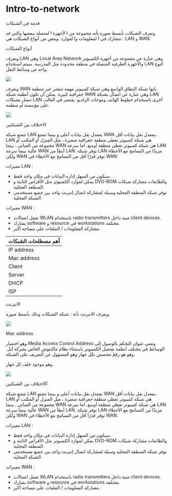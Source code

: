 # Intro-to-network




قدمة في الشبكات  


وتعرف الشبكات بأبسط صورة بأنه مجموعة من ا لأجهزة ا لمتصلة ببعضها والتي قد تتشارك في ا لمعلومات وا لموارد.
وبعض من أنواع الشبكات هي :  LAN و WAN. 

أنواع الشبكات 

وتعرف LAN وهي Local Area Network 
 وهي عبارة عن مجموعة من أجهزة الكمبيوتر والأجهزة الطرفية المتصلة في منطقة محدودة مثل المدرسة.
 سيتم استخدام LAN كنوع واحد من وسائط النقل.

![](https://paper-attachments.dropbox.com/s_51D4B74E1E15B4A8DD2A824E39329518431ACBC50C4720496AE72BA41299FC5E_1640977815079_Screen+Shot+1443-05-27+at+10.08.15+PM.png)


 
 وتعرف WAN بانها شبكة النطاق الواسع وهي شبكة كمبيوتر مهمة تنتشر عبر منطقة جغرافية كبيرة. يمكن أن تكون أنظمة شبكة WAN وهي عبارة عن اتصال بشبكة LAN تتصل بشبكات LAN أخرى باستخدام خطوط الهاتف وموجات الراديو. يقتصر في الغالب على مؤسسة أو منظمة.

![](https://paper-attachments.dropbox.com/s_51D4B74E1E15B4A8DD2A824E39329518431ACBC50C4720496AE72BA41299FC5E_1640977827022_Screen+Shot+1443-05-27+at+10.08.40+PM.png)


 
 الاختلاف بين الشبكتين 
 
 تتمتع شبكة  LAN بمعدل نقل بيانات أعلى و بينما تتمتع WAN بمعدل نقل بيانات أقل، LAN هي شبكة كمبيوتر تغطي منطقة جغرافية صغيرة ، مثل المنزل أو المكتب أو مجموعة من المباني ، بينما WAN هي شبكة كمبيوتر تغطي منطقة أوسع. اما سرعة LAN عالية بينما سرعة WAN أبطأ من LAN.
توفر شبكة LAN مزيدًا من التسامح مع الأخطاء ولكن WAN توفر قدرًا أقل من التسامح مع الأخطاء في WAN.


مميزات LAN : 

- سيكون من السهل إدارة البيانات في مكان واحد فقط.
- يمكن لموارد الكمبيوتر مثل الأقراص الثابتة و DVD-ROM والطابعات مشاركة شبكات المنطقة المحلية.
- توفر شبكة المنطقة المحلية وسيلة لمشاركة اتصال إنترنت واحد بين جميع مستخدمي الشبكة المحلية.

مميزات WAN :

- تعمل اتصالات WLAN باستخدام radio transmitters منية داخل client devices.
- يشارك software و  resource في workstations مختلفة. 
- مشاركة المعلومات / الملفات على مساحة أكبر.



| أهم مصطلحات الشبكات |
| ------------------- |
| IP address          |
| Mac address         |
| Client              |
| Server              |
| DHCP                |
| ISP                 |

الانترنت 

ويعرف الانترنت بأنة : شبكة الشبكات وذلك بأبسط صورة. 


![](https://paper-attachments.dropbox.com/s_51D4B74E1E15B4A8DD2A824E39329518431ACBC50C4720496AE72BA41299FC5E_1640980220131_Screen+Shot+1443-05-27+at+10.49.41+PM.png)



Mac address


وهو اختصار  Media Access Control Address وتعني عنوان التحكم بالوصول إلى الوسائط في مختلف أنظمة تشغيل الكمبيوتر باستثناء نظام ماكنتوش الخاص بشركة آبل. وهو هو رقمٌ مخصص بكل جهاز  وهو  المسؤول عن التعريف على الشبكة. 

وهو موجود خلف كل جهاز . 


![](https://paper-attachments.dropbox.com/s_51D4B74E1E15B4A8DD2A824E39329518431ACBC50C4720496AE72BA41299FC5E_1640980265752_Screen+Shot+1443-05-27+at+10.50.32+PM.png)


                                                            


أالاختلاف بين الشبكتين 
 
 تتمتع شبكة  LAN بمعدل نقل بيانات أعلى و بينما تتمتع WAN بمعدل نقل بيانات أقل، LAN هي شبكة كمبيوتر تغطي منطقة جغرافية صغيرة ، مثل المنزل أو المكتب أو مجموعة من المباني ، بينما WAN هي شبكة كمبيوتر تغطي منطقة أوسع. اما سرعة LAN عالية بينما سرعة WAN أبطأ من LAN.
توفر شبكة LAN مزيدًا من التسامح مع الأخطاء ولكن WAN توفر قدرًا أقل من التسامح مع الأخطاء في WAN.


مميزات LAN : 

- سيكون من السهل إدارة البيانات في مكان واحد فقط.
- يمكن لموارد الكمبيوتر مثل الأقراص الثابتة و DVD-ROM والطابعات مشاركة شبكات المنطقة المحلية.
- توفر شبكة المنطقة المحلية وسيلة لمشاركة اتصال إنترنت واحد بين جميع مستخدمي الشبكة المحلية.

مميزات WAN :

- تعمل اتصالات WLAN باستخدام radio transmitters منية داخل client devices.
- يشارك software و  resource في workstations مختلفة. 
- مشاركة المعلومات / الملفات على مساحة أكبر.



